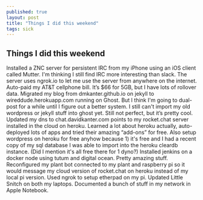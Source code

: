 ```yaml
---
published: true
layout: post
title: "Things I did this weekend"
tags: sick
---
```




## Things I did this weekend

Installed a ZNC server for persistent IRC from my iPhone using an iOS client called Mutter. I'm thinking I still find IRC more interesting than slack. The server uses ngrok.io to let me use the server from anywhere on the internet. Auto-paid my AT&T cellphone bill. It’s $66 for 5GB, but I have lots of rollover data. Migrated my blog from dmkanter.github.io on jekyll to wireddude.herokuapp.com running on Ghost. But I think I'm going to dual-post for a while until I figure out a better system. I still can't import my old wordpress or jekyll stuff into ghost yet. Still not perfect, but it’s pretty cool. Updated my dns to chat.davidkanter.com points to my rocket.chat server installed in the cloud on heroku. Learned a lot about heroku actually, auto-deployed lots of apps and tried their amazing “add-ons” for free. Also setup wordpress on heroku for free anyhow because 1) it's free and I had a recent copy of my sql database I was able to import into the heroku cleardb instance. (Did I mention it's all free there for 1 dyno?) Installed jenkins on a docker node using tutum and digital ocean. Pretty amazing stuff. Reconfigured my plant bot connected to my plant and raspberry pi so it would message my cloud version of rocket.chat on heroku instead of my local pi version. Used ngrok to setup etherpad on my pi. Updated Little Snitch on both my laptops. Documented a bunch of stuff in my network in Apple Notebook.
